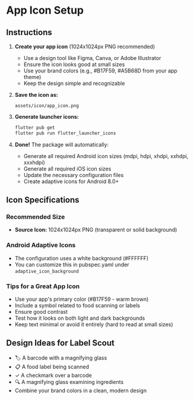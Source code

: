 # App Icon Setup

## Instructions

1. **Create your app icon** (1024x1024px PNG recommended)
   - Use a design tool like Figma, Canva, or Adobe Illustrator
   - Ensure the icon looks good at small sizes
   - Use your brand colors (e.g., #B17F59, #A5B68D from your app theme)
   - Keep the design simple and recognizable

2. **Save the icon as:**
   ```
   assets/icon/app_icon.png
   ```

3. **Generate launcher icons:**
   ```bash
   flutter pub get
   flutter pub run flutter_launcher_icons
   ```

4. **Done!** The package will automatically:
   - Generate all required Android icon sizes (mdpi, hdpi, xhdpi, xxhdpi, xxxhdpi)
   - Generate all required iOS icon sizes
   - Update the necessary configuration files
   - Create adaptive icons for Android 8.0+

## Icon Specifications

### Recommended Size
- **Source Icon:** 1024x1024px PNG (transparent or solid background)

### Android Adaptive Icons
- The configuration uses a white background (#FFFFFF)
- You can customize this in pubspec.yaml under `adaptive_icon_background`

### Tips for a Great App Icon
- Use your app's primary color (#B17F59 - warm brown)
- Include a symbol related to food scanning or labels
- Ensure good contrast
- Test how it looks on both light and dark backgrounds
- Keep text minimal or avoid it entirely (hard to read at small sizes)

## Design Ideas for Label Scout
- 🏷️ A barcode with a magnifying glass
- 📋 A food label being scanned
- ✓ A checkmark over a barcode
- 🔍 A magnifying glass examining ingredients
- Combine your brand colors in a clean, modern design

